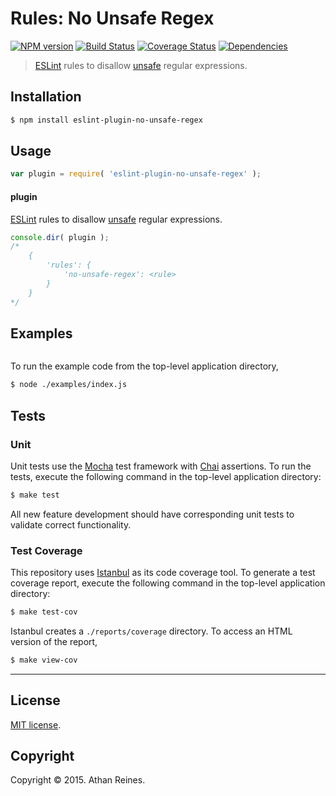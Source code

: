 Rules: No Unsafe Regex
===
[![NPM version][npm-image]][npm-url] [![Build Status][travis-image]][travis-url] [![Coverage Status][codecov-image]][codecov-url] [![Dependencies][dependencies-image]][dependencies-url]

> [ESLint](http://eslint.org/) rules to disallow [unsafe](https://github.com/substack/safe-regex) regular expressions.


## Installation

``` bash
$ npm install eslint-plugin-no-unsafe-regex
```


## Usage

``` javascript
var plugin = require( 'eslint-plugin-no-unsafe-regex' );
```

#### plugin

[ESLint](http://eslint.org/) rules to disallow [unsafe](https://github.com/substack/safe-regex) regular expressions.

``` javascript
console.dir( plugin );
/*
	{
		'rules': {
			'no-unsafe-regex': <rule>
		}
	}
*/
```


## Examples

``` javascript

```

To run the example code from the top-level application directory,

``` bash
$ node ./examples/index.js
```


## Tests

### Unit

Unit tests use the [Mocha](http://mochajs.org/) test framework with [Chai](http://chaijs.com) assertions. To run the tests, execute the following command in the top-level application directory:

``` bash
$ make test
```

All new feature development should have corresponding unit tests to validate correct functionality.


### Test Coverage

This repository uses [Istanbul](https://github.com/gotwarlost/istanbul) as its code coverage tool. To generate a test coverage report, execute the following command in the top-level application directory:

``` bash
$ make test-cov
```

Istanbul creates a `./reports/coverage` directory. To access an HTML version of the report,

``` bash
$ make view-cov
```


---
## License

[MIT license](http://opensource.org/licenses/MIT).


## Copyright

Copyright &copy; 2015. Athan Reines.


[npm-image]: http://img.shields.io/npm/v/eslint-plugin-no-unsafe-regex.svg
[npm-url]: https://npmjs.org/package/eslint-plugin-no-unsafe-regex

[travis-image]: http://img.shields.io/travis/kgryte/eslint-plugin-no-unsafe-regex/master.svg
[travis-url]: https://travis-ci.org/kgryte/eslint-plugin-no-unsafe-regex

[codecov-image]: https://img.shields.io/codecov/c/github/kgryte/eslint-plugin-no-unsafe-regex/master.svg
[codecov-url]: https://codecov.io/github/kgryte/eslint-plugin-no-unsafe-regex?branch=master

[dependencies-image]: http://img.shields.io/david/kgryte/eslint-plugin-no-unsafe-regex.svg
[dependencies-url]: https://david-dm.org/kgryte/eslint-plugin-no-unsafe-regex

[dev-dependencies-image]: http://img.shields.io/david/dev/kgryte/eslint-plugin-no-unsafe-regex.svg
[dev-dependencies-url]: https://david-dm.org/dev/kgryte/eslint-plugin-no-unsafe-regex

[github-issues-image]: http://img.shields.io/github/issues/kgryte/eslint-plugin-no-unsafe-regex.svg
[github-issues-url]: https://github.com/kgryte/eslint-plugin-no-unsafe-regex/issues
